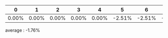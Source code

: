 |0|1|2|3|4|5|6|7|8|9|10|11|12|13|14|15|16|17|18|19|20|21|22|23|24|25|26|27|28|29|30|31|32|33|34|35|36|37|38|39|40|41|42|43|44|45|46|47|48|49|50|51|52|53|54|55|56|57|58|59|60|61|62|63|64|65|66|67|68|69|70|71|72|73|74|75|76|77|78|
|-|-|-|-|-|-|-|-|-|-|-|-|-|-|-|-|-|-|-|-|-|-|-|-|-|-|-|-|-|-|-|-|-|-|-|-|-|-|-|-|-|-|-|-|-|-|-|-|-|-|-|-|-|-|-|-|-|-|-|-|-|-|-|-|-|-|-|-|-|-|-|-|-|-|-|-|-|-|-|
|0.00%|0.00%|0.00%|0.00%|0.00%|-2.51%|-2.51%|-2.51%|-2.51%|-2.51%|7.51%|7.51%|6.73%|0.00%|-0.05%|1.38%|-0.06%|0.00%|0.00%|0.00%|5.67%|7.10%|-0.80%|3.93%|1.76%|1.79%|2.53%|0.00%|0.00%|0.00%|0.00%|0.00%|0.00%|0.00%|0.00%|0.00%|0.00%|-6.96%|-12.38%|-17.90%|-0.06%|2.75%|0.82%|1.09%|0.36%|0.00%|0.00%|0.00%|0.00%|-5.39%|-11.28%|-8.49%|-11.21%|-1.29%|0.00%|0.00%|-8.11%|-8.11%|-15.69%|-10.09%|-19.23%|-28.42%|-1.79%|-1.17%|-3.04%|-2.17%|-1.79%|8.02%|-16.17%|0.34%|0.50%|-6.01%|0.00%|0.16%|0.80%|1.18%|4.15%|4.36%|1.00%|

average : -1.76%
